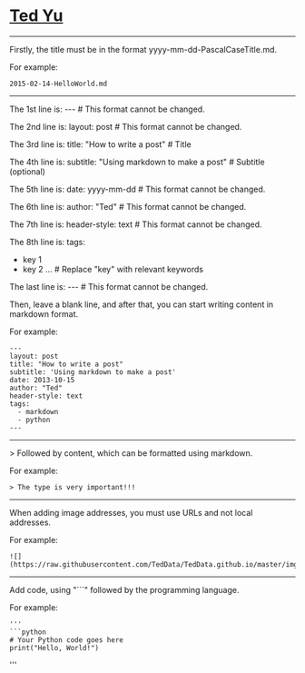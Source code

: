[Ted Yu](https://teddata.github.io/)
================================

---

Firstly, the title must be in the format yyyy-mm-dd-PascalCaseTitle.md.

For example:
```
2015-02-14-HelloWorld.md
```

---

The 1st line is: --- # This format cannot be changed.

The 2nd line is: layout: post # This format cannot be changed.

The 3rd line is: title: "How to write a post" # Title

The 4th line is: subtitle: "Using markdown to make a post" # Subtitle (optional)

The 5th line is: date: yyyy-mm-dd # This format cannot be changed.

The 6th line is: author: "Ted" # This format cannot be changed.

The 7th line is: header-style: text # This format cannot be changed.

The 8th line is: tags:
  - key 1
  - key 2
  ... # Replace "key" with relevant keywords

The last line is: --- # This format cannot be changed.

Then, leave a blank line, and after that, you can start writing content in markdown format.

For example:
```
---
layout: post
title: "How to write a post"
subtitle: 'Using markdown to make a post'
date: 2013-10-15
author: "Ted"
header-style: text
tags:
  - markdown
  - python
---
```

---

\> Followed by content, which can be formatted using markdown.

For example:
```
> The type is very important!!!
```

---

When adding image addresses, you must use URLs and not local addresses. 

For example:
```
![](https://raw.githubusercontent.com/TedData/TedData.github.io/master/img/icon_wechat.png)
```

---

Add code, using "```" followed by the programming language.

For example:
```
'''
```python
# Your Python code goes here
print("Hello, World!")
```
'''
```

